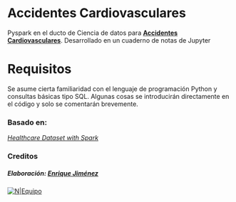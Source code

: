 

# Accidentes Cardiovasculares

Pyspark en el ducto de Ciencia de datos para __[Accidentes Cardiovasculares](https://www.kaggle.com/asaumya/healthcare-dataset-stroke-data)__.  Desarrollado en un cuaderno de notas de Jupyter

# Requisitos

Se asume cierta familiaridad  con el lenguaje de programación Python y consultas básicas tipo SQL. Algunas cosas se introducirán directamente en el código y solo se comentarán brevemente.

### Basado en:   

*[Healthcare Dataset with Spark](https://towardsdatascience.com/healthcare-dataset-with-spark-6bf48019892b)*



### Creditos
 #####  Elaboración: [Enrique Jiménez](https://github.com/kikejimenez)
[![N|Equipo](https://weasysolutions.github.io/data-science-course/images/weasysolutions.png)](http://weasysolutions.com)



